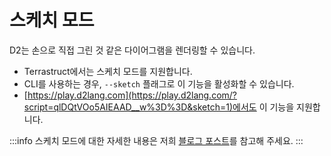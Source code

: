 # 스케치 모드

D2는 손으로 직접 그린 것 같은 다이어그램을 렌더링할 수 있습니다.

<div style={{width:'30%'}} dangerouslySetInnerHTML={{__html: require('@site/static/blog/sketch/animated.svg2')}}></div>

- Terrastruct에서는 스케치 모드를 지원합니다.
- CLI를 사용하는 경우, `--sketch` 플래그로 이 기능을 활성화할 수 있습니다.
- [https://play.d2lang.com](https://play.d2lang.com/?script=qlDQtVOo5AIEAAD__w%3D%3D&sketch=1)에서도 이 기능을 지원합니다.

:::info
스케치 모드에 대한 자세한 내용은 저희 [블로그 포스트](/blog/hand-drawn-diagrams)를 참고해 주세요.
:::
